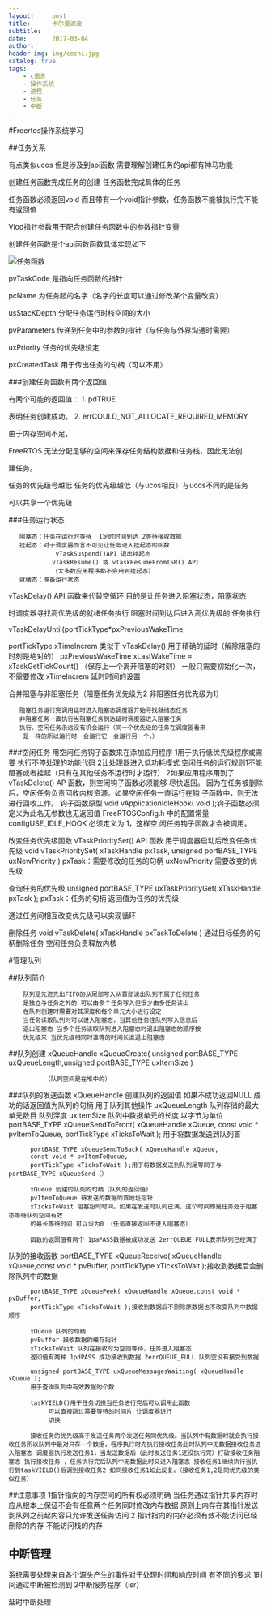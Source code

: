 ```yaml
---
layout:     post
title:      卡尔曼滤波
subtitle:   
date:       2017-03-04
author:     
header-img: img/ceshi.jpg
catalog: true
tags:
    - c语言
    - 操作系统
    - 进程
    - 任务
    - 中断
---
```



#Freertos操作系统学习


##任务关系

有点类似ucos 但是涉及到api函数 需要理解创建任务的api都有神马功能

创建任务函数完成任务的创建 任务函数完成具体的任务

任务函数必须返回void 而且带有一个void指针参数，任务函数不能被执行完不能有返回值

Viod指针参数用于配合创建任务函数中的参数指针变量


创建任务函数是个api函数函数具体实现如下

![任务函数](https://github.com/MLgdg/MLgdg.github.io/tree/master/img/freertos的创建任务函数.png)

pvTaskCode 是指向任务函数的指针


pcName 为任务起的名字（名字的长度可以通过修改某个变量改变）

usStacKDepth 分配任务运行时栈空间的大小

pvParameters 传递到任务中的参数的指针（与任务与外界沟通时需要）

uxPriority  任务的优先级设定

pxCreatedTask 用于传出任务的句柄（可以不用）


###创建任务函数有两个返回值 

有两个可能的返回值： 1. pdTRUE

表明任务创建成功。  2. errCOULD_NOT_ALLOCATE_REQUIRED_MEMORY

由于内存空间不足， 

FreeRTOS 无法分配足够的空间来保存任务结构数据和任务栈，因此无法创

建任务。

任务的优先级号越低 任务的优先级越低（与ucos相反）与ucos不同的是任务

可以共享一个优先级

###任务运行状态

       阻塞态：任务在运行时等待  1定时时间到达 2等待接收数据
       挂起态：对于调度器而言不可见让任务进入挂起态的函数
                 vTaskSuspend()API 退出挂起态
                vTaskResume() 或 vTaskResumeFromISR() API
                （大多数应用程序都不会用到挂起态）
       就绪态：准备运行状态
vTaskDelay() API 函数来代替空循环 目的是让任务进入阻塞状态，阻塞状态

时调度器寻找高优先级的就绪任务执行 阻塞时间到达后进入高优先级的
任务执行

vTaskDelayUntil(portTickType*pxPreviousWakeTime, 

portTickType xTimeIncrem
类似于 vTaskDelay() 用于精确的延时（解除阻塞的时刻是绝对的）
pxPreviousWakeTime   xLastWakeTime = xTaskGetTickCount() （保存上一个离开阻塞的时刻）
   一般只需要初始化一次，不需要修改
xTimeIncrem 延时时间的设置

合并阻塞与非阻塞任务（阻塞任务优先级为2 非阻塞任务优先级为1）

       阻塞任务运行完调用延时进入阻塞态调度器开始寻找就绪态任务
       非阻塞任务一直执行当阻塞任务到达延时调度器进入阻塞任务
       执行。空闲任务永远没有机会运行（同一个优先级的任务在调度器看来
        是一样的所以运行时一会运行它一会运行另一个，）


###空闲任务
用空闲任务钩子函数来在添加应用程序 1用于执行低优先级程序或需要
执行不停处理的功能代码 2让处理器进入低功耗模式
空闲任务的运行规则1不能阻塞或者挂起（只有在其他任务不运行时才运行）
   2如果应用程序用到了 vTaskDelete() AP 函数，则空闲钩子函数必须能够     尽快返回。 因为在任务被删除后，空闲任务负责回收内核资源。如果空闲任务一直运行在钩 子函数中，则无法进行回收工作。
钩子函数原型 void vApplicationIdleHook( void );钩子函数必须定义为此名无参数也无返回值
FreeRTOSConfig.h 中的配置常量 configUSE_IDLE_HOOK 必须定义为 1，这样空 闲任务钩子函数才会被调用。

改变任务优先级函数
 vTaskPrioritySet() API 函数
用于调度器启动后改变任务优先级
void vTaskPrioritySet( xTaskHandle pxTask, unsigned portBASE_TYPE uxNewPriority )
pxTask：需要修改的任务的句柄
uxNewPriority 需要改变的优先级

查询任务的优先级
unsigned portBASE_TYPE uxTaskPriorityGet( xTaskHandle pxTask );
pxTask：任务的句柄 返回值为任务的优先级

通过任务间相互改变优先级可以实现循环

删除任务
   void vTaskDelete( xTaskHandle pxTaskToDelete )
   通过目标任务的句柄删除任务 空闲任务负责释放内核
   


#管理队列

##队列简介

        队列是先进先出FIFO的从尾部写入从首部读出队列不属于任何任务
        是独立与任务之外的 可以由多个任务写入但很少由多任务读出
        在队列创建时需要对其深度和每个单元大小进行设定
        当任务读取队列时可以进入阻塞态，当其他任务往队列写入信息后
        退出阻塞态 当多个任务读取队列进入阻塞态时退出阻塞态的顺序按
        优先级来 当优先级相同时谁等的时间长谁退出阻塞态

##队列创建
   xQueueHandle xQueueCreate( unsigned portBASE_TYPE uxQueueLength,unsigned portBASE_TYPE uxItemSize )

              （队列空间是在堆中的）
###队列的发送函数
          xQueueHandle 创建队列的返回值 如果不成功返回NULL 成功的话返回值为队列的句柄
                       用于队列其他操作
          uxQueueLength 队列存储的最大单元数目 队列深度
          uxItemSize  队列中数据单元的长度 以字节为单位
          portBASE_TYPE xQueueSendToFront( xQueueHandle xQueue,
          const void * pvItemToQueue,
          portTickType xTicksToWait ); 用于将数据发送到队列首

          portBASE_TYPE xQueueSendToBack( xQueueHandle xQueue,
          const void * pvItemToQueue,
          portTickType xTicksToWait );用于将数据发送到队列尾等同于与portBASE_TYPE xQueueSend（）

          xQueue 创建的队列的句柄（队列的返回值）
          pvItemToQueue 待发送的数据的首地址指针
          xTicksToWait 阻塞超时时间。如果在发送时队列已满，这个时间即是任务处于阻塞态等待队列空间有效 
          的最长等待时间 可以设为0 （任务直接返回不进入阻塞态）
 
          函数的返回值有两个 1paPASS数据被成功发送 2errQUEUE_FULL表示队列已经满了




队列的接收函数
          portBASE_TYPE xQueueReceive( xQueueHandle   xQueue,const void * pvBuffer,
          portTickType xTicksToWait );接收到数据后会删除队列中的数据

          portBASE_TYPE xQueuePeek( xQueueHandle xQueue,const void * pvBuffer,
          portTickType xTicksToWait );接收到数据后不删除原数据也不改变队列中数据顺序
       
          xQueue 队列的句柄
          pvBuffer 接收数据的缓存指针
          xTicksToWait 队列在接收时为空则等待，任务进入阻塞态  
          返回值有两种 1pdPASS 成功接收到数据 2errQUEUE_FULL 队列空没有接受到数据

          unsigned portBASE_TYPE uxQueueMessagesWaiting( xQueueHandle xQueue );
          用于查询队列中有效数据的个数

          taskYIELD()用于任务切换当任务进行完后可以调用此函数
               可以直接跳过需要等待的时间片 让调度器进行
               切换

          接收任务的优先级高于发送任务两个发送任务同优先级。当队列中有数据时就会执行接收任务所以队列中最对只存一个数据，程序执行时先执行接收任务此时队列中无数据接收任务进入阻塞态 调度器执行发送任务1，当发送数据后（此时发送任务1还没执行完）打破接收任务阻塞态 执行接收任务 ，任务执行完后队列中无数据此时又进入阻塞态 接收任务1继续执行当执行到taskYIELD()后调到接收任务2 如同接收任务1如此反复。（接收任务1,2是同优先级的类似任务）




##注意事项
 1指针指向的内存空间的所有权必须明确 当任务通过指针共享内存时
   应从根本上保证不会有任意两个任务同时修改内存数据
   原则上内存在其指针发送到队列之前起内容只允许发送任务访问
 2 指针指向的内存必须有效不能访问已经删除的内存
   不能访问栈的内存

## 中断管理
系统需要处理来自各个源头产生的事件对于处理时间和响应时间
有不同的要求
1时间通过中断被检测到
2中断服务程序（isr）

延时中断处理
   

